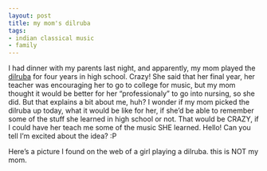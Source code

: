 ```yaml
---
layout: post
title: my mom's dilruba
tags:
- indian classical music
- family
---
```

I had dinner with my parents last night, and apparently, my mom played the [dilruba](http://en.wikipedia.org/wiki/Dilruba) for four years in high school. Crazy! She said that her final year, her teacher was encouraging her to go to college for music, but my mom thought it would be better for her “professionaly” to go into nursing, so she did. But that explains a bit about me, huh? I wonder if my mom picked the dilruba up today, what it would be like for her, if she’d be able to remember some of the stuff she learned in high school or not. That would be CRAZY, if I could have her teach me some of the music SHE learned. Hello! Can you tell I’m excited about the idea? :P

Here’s a picture I found on the web of a girl playing a dilruba. this is NOT my mom.

